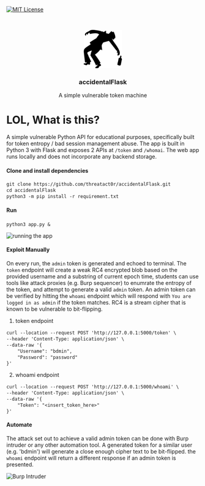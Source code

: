 [![MIT License][license-shield]][license-url]

<!-- PROJECT LOGO -->
<br />
<p align="center">
  <a href="https://github.com/threatact0r/accidentalFlask">
    <img src="images/logo.png" alt="Logo" width="100" height="100">
  </a>

  <h3 align="center">accidentalFlask</h3>

  <p align="center">
    A simple vulnerable token machine
    <br />
  </p>
</p>

# LOL, What is this?
A simple vulnerable Python API for educational purposes, specifically built for token entropy / bad session management abuse. The app is built in Python 3 with Flask and exposes 2 APIs at ```/token``` and ```/whomai```. The web app runs locally and does not incorporate any backend storage.

#### Clone and install dependencies
``` 
git clone https://github.com/threatact0r/accidentalFlask.git 
cd accidentalFlask
python3 -m pip install -r requirement.txt
```

#### Run 
``` python3 app.py & ```

![running the app][screenshot1]

#### Exploit Manually
On every run, the ```admin``` token is generated and echoed to terminal. The ```token``` endpoint will create a weak RC4 encrypted blob based on the provided username and a substring of current epoch time, students can use tools like attack proxies (e.g. Burp sequencer) to enumrate the entropy of the token, and attempt to generate a valid ```admin``` token. An admin token can be verified by hitting the ```whoami``` endpoint which will respond with ```You are logged in as admin``` if the token matches. RC4 is a stream cipher that is known to be vulnerable to bit-flipping.

1. token endpoint
``` 
curl --location --request POST 'http://127.0.0.1:5000/token' \
--header 'Content-Type: application/json' \
--data-raw '{
    "Username": "bdmin",
    "Password": "password"
}'
```
2. whoami endpoint
```
curl --location --request POST 'http://127.0.0.1:5000/whoami' \
--header 'Content-Type: application/json' \
--data-raw '{
    "Token": "<insert_token_here>"
}'
```
#### Automate
The attack set out to achieve a valid admin token can be done with Burp intruder or any other automation tool. A generated token for a similar user (e.g. 'bdmin') will generate a close enough cipher text to be bit-flipped. the ```whoami``` endpoint will return a different response if an admin token is presented.

![Burp Intruder][screenshot2]

[license-shield]: https://img.shields.io/github/license/othneildrew/Best-README-Template.svg?style=flat-square
[license-url]: https://github.com/othneildrew/Best-README-Template/blob/master/LICENSE.txt
[screenshot1]: images/screenshot1.png
[screenshot2]: images/screenshot2.png
